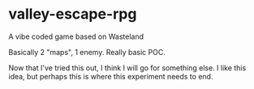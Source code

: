 # valley-escape-rpg
A vibe coded game based on Wasteland

Basically 2 "maps", 1 enemy. Really basic POC.

Now that I've tried this out, I think I will go for something else. I like this idea, but perhaps this is where this experiment needs to end.
